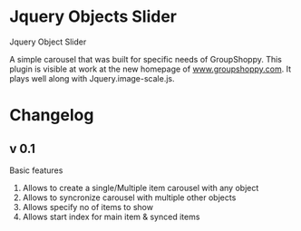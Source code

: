 Jquery Objects Slider
================

Jquery Object Slider

A simple carousel that was built for specific needs of GroupShoppy. This plugin is visible at work at the new homepage of www.groupshoppy.com.
It plays well along with Jquery.image-scale.js.

Changelog
=========
v 0.1
--------
Basic features
1) Allows to create a single/Multiple item carousel with any object
2) Allows to syncronize carousel with multiple other objects
3) Allows specify no of items to show
4) Allows start index for main item & synced items

